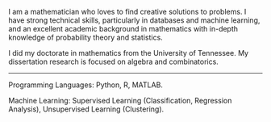 I am a mathematician who loves to find creative solutions to problems. I have strong technical skills, particularly in databases and machine learning, and an excellent academic background in mathematics with in-depth knowledge of probability theory and statistics.

I did my doctorate in mathematics from the University of Tennessee. My dissertation research is focused on algebra and combinatorics.
__________________________________________________________________________________________

Programming Languages: Python, R, MATLAB.

Machine Learning: Supervised Learning (Classification, Regression Analysis), Unsupervised Learning (Clustering).
